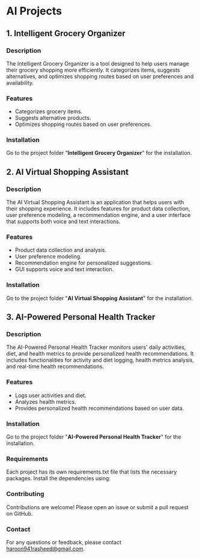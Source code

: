 # AI Projects

## 1. Intelligent Grocery Organizer

### Description

The Intelligent Grocery Organizer is a tool designed to help users manage their grocery shopping more efficiently. It categorizes items, suggests alternatives, and optimizes shopping routes based on user preferences and availability.

### Features
- Categorizes grocery items.
- Suggests alternative products.
- Optimizes shopping routes based on user preferences.

### Installation
Go to the project folder "**Intelligent Grocery Organizer**" for the installation.

## 2. AI Virtual Shopping Assistant

### Description

The AI Virtual Shopping Assistant is an application that helps users with their shopping experience. It includes features for product data collection, user preference modeling, a recommendation engine, and a user interface that supports both voice and text interactions.

### Features
- Product data collection and analysis.
- User preference modeling.
- Recommendation engine for personalized suggestions.
- GUI supports voice and text interaction.

### Installation
Go to the project folder "**AI Virtual Shopping Assistant**" for the installation.

## 3. AI-Powered Personal Health Tracker

### Description

The AI-Powered Personal Health Tracker monitors users' daily activities, diet, and health metrics to provide personalized health recommendations. It includes functionalities for activity and diet logging, health metrics analysis, and real-time health recommendations.

### Features
- Logs user activities and diet.
- Analyzes health metrics.
- Provides personalized health recommendations based on user data.
### Installation
Go to the project folder "**AI-Powered Personal Health Tracker**" for the installation.

### Requirements
Each project has its own requirements.txt file that lists the necessary packages. Install the dependencies using:

### Contributing
Contributions are welcome! Please open an issue or submit a pull request on GitHub.

### Contact
For any questions or feedback, please contact haroon941rasheed@gmail.com.
